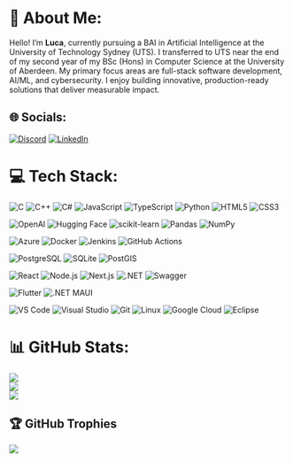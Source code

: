 # 💫 About Me:
Hello! I’m **Luca**, currently pursuing a BAI in Artificial Intelligence at the University of Technology Sydney (UTS). I transferred to UTS near the end of my second year of my BSc (Hons) in Computer Science at the University of Aberdeen. My primary focus areas are full-stack software development, AI/ML, and cybersecurity. I enjoy building innovative, production-ready solutions that deliver measurable impact.
 

## 🌐 Socials:
[![Discord](https://img.shields.io/badge/Discord-%237289DA.svg?logo=discord&logoColor=white)](https://discordapp.com/users/276789632715194368) [![LinkedIn](https://img.shields.io/badge/LinkedIn-%230077B5.svg?logo=linkedin&logoColor=white)](https://www.linkedin.com/in/andrei-luca-rusu/) 
# 💻 Tech Stack:
<p align="left"> <!-- Programming Languages --> <img src="https://img.shields.io/badge/C-%2300599C?style=for-the-badge&logo=c&logoColor=white" alt="C" /> <img src="https://img.shields.io/badge/C%2B%2B-%2300599C?style=for-the-badge&logo=c%2B%2B&logoColor=white" alt="C++" /> <img src="https://img.shields.io/badge/C%23-%23239120?style=for-the-badge&logo=csharp&logoColor=white" alt="C#" /> <img src="https://img.shields.io/badge/JavaScript-%23323330?style=for-the-badge&logo=javascript&logoColor=%23F7DF1E" alt="JavaScript" /> <img src="https://img.shields.io/badge/TypeScript-%23007ACC?style=for-the-badge&logo=typescript&logoColor=white" alt="TypeScript" /> <img src="https://img.shields.io/badge/Python-3670A0?style=for-the-badge&logo=python&logoColor=ffdd54" alt="Python" /> <img src="https://img.shields.io/badge/HTML5-%23E34F26?style=for-the-badge&logo=html5&logoColor=white" alt="HTML5" /> <img src="https://img.shields.io/badge/CSS3-%231572B6?style=for-the-badge&logo=css3&logoColor=white" alt="CSS3" /> </p> <p align="left"> <!-- AI/ML Frameworks --> <img src="https://img.shields.io/badge/OpenAI-000000?style=for-the-badge&logo=openai&logoColor=white" alt="OpenAI" /> <img src="https://img.shields.io/badge/Hugging%20Face-FF6C37?style=for-the-badge&logo=huggingface&logoColor=000" alt="Hugging Face" /> <img src="https://img.shields.io/badge/scikit--learn-F7931E?style=for-the-badge&logo=scikit-learn&logoColor=white" alt="scikit-learn" /> <img src="https://img.shields.io/badge/pandas-150458?style=for-the-badge&logo=pandas&logoColor=white" alt="Pandas" /> <img src="https://img.shields.io/badge/NumPy-013243?style=for-the-badge&logo=numpy&logoColor=white" alt="NumPy" /> </p> <p align="left"> <!-- Cloud & DevOps --> <img src="https://img.shields.io/badge/Azure-%230072C6?style=for-the-badge&logo=microsoftazure&logoColor=white" alt="Azure" /> <img src="https://img.shields.io/badge/Docker-%230db7ed?style=for-the-badge&logo=docker&logoColor=white" alt="Docker" /> <img src="https://img.shields.io/badge/Jenkins-%232C5263?style=for-the-badge&logo=jenkins&logoColor=white" alt="Jenkins" /> <img src="https://img.shields.io/badge/GitHub_Actions-%232671E5?style=for-the-badge&logo=githubactions&logoColor=white" alt="GitHub Actions" /> </p> <p align="left"> <!-- Databases & Data Engineering --> <img src="https://img.shields.io/badge/PostgreSQL-%23316192?style=for-the-badge&logo=postgresql&logoColor=white" alt="PostgreSQL" /> <img src="https://img.shields.io/badge/SQLite-%2307405E?style=for-the-badge&logo=sqlite&logoColor=white" alt="SQLite" /> <img src="https://img.shields.io/badge/PostGIS-%232E7B23?style=for-the-badge&logo=postgis&logoColor=white" alt="PostGIS" /> </p> <p align="left"> <!-- Web & Backend --> <img src="https://img.shields.io/badge/React-%2320232a?style=for-the-badge&logo=react&logoColor=%2361DAFB" alt="React" /> <img src="https://img.shields.io/badge/Node.js-6DA55F?style=for-the-badge&logo=node.js&logoColor=white" alt="Node.js" /> <img src="https://img.shields.io/badge/Next.js-black?style=for-the-badge&logo=next.js&logoColor=white" alt="Next.js" /> <img src="https://img.shields.io/badge/.NET-%2300BCF2?style=for-the-badge&logo=.net&logoColor=white" alt=".NET" /> <img src="https://img.shields.io/badge/Swagger-%23EC6C00?style=for-the-badge&logo=swagger&logoColor=white" alt="Swagger" /> </p> <p align="left"> <!-- Mobile & Frontend --> <img src="https://img.shields.io/badge/Flutter-%2302569B?style=for-the-badge&logo=flutter&logoColor=white" alt="Flutter" /> <img src="https://img.shields.io/badge/.NET_MAUI-%230072C6?style=for-the-badge&logo=.net&logoColor=white" alt=".NET MAUI" /> </p> <p align="left"> <!-- Tools & Platforms --> <img src="https://img.shields.io/badge/VS%20Code-%231478CA?style=for-the-badge&logo=visual-studio-code&logoColor=white" alt="VS Code" /> <img src="https://img.shields.io/badge/Visual%20Studio-%23007ACC?style=for-the-badge&logo=visual-studio&logoColor=white" alt="Visual Studio" /> <img src="https://img.shields.io/badge/Git-%23F05033?style=for-the-badge&logo=git&logoColor=white" alt="Git" /> <img src="https://img.shields.io/badge/Linux-%23FCC624?style=for-the-badge&logo=linux&logoColor=black" alt="Linux" /> <img src="https://img.shields.io/badge/Google_Cloud-%23F0BC3D?style=for-the-badge&logo=googlecloud&logoColor=white" alt="Google Cloud" /> <img src="https://img.shields.io/badge/Eclipse-%234B0082?style=for-the-badge&logo=eclipse&logoColor=white" alt="Eclipse" /> </p>


# 📊 GitHub Stats:
![](https://github-readme-stats.vercel.app/api?username=Luca1272&theme=dark&hide_border=false&include_all_commits=true&count_private=true)<br/>
![](https://github-readme-streak-stats.herokuapp.com/?user=Luca1272&theme=dark&hide_border=false)<br/>
![](https://github-readme-stats.vercel.app/api/top-langs/?username=Luca1272&theme=dark&hide_border=false&include_all_commits=true&count_private=true&layout=compact)

## 🏆 GitHub Trophies
![](https://github-profile-trophy.vercel.app/?username=Luca1272&theme=dark&no-frame=true&no-bg=true&margin-w=4)
